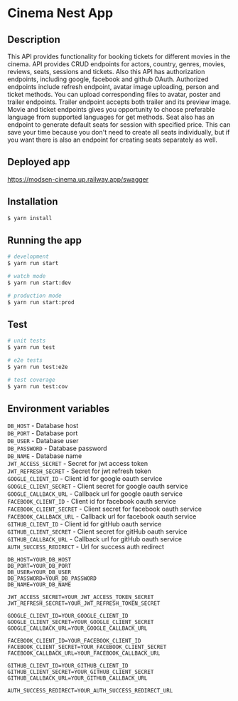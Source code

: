 # Cinema Nest App

## Description

This API provides functionality for booking tickets for different movies in the cinema. API provides CRUD endpoints for actors, country, genres, movies, reviews, seats, sessions and tickets. Also this API has authorization endpoints, including google, facebook and github OAuth. Authorized endpoints include refresh endpoint, avatar image uploading, person and ticket methods. You can upload corresponding files to avatar, poster and trailer endpoints. Trailer endpoint accepts both trailer and its preview image. Movie and ticket endpoints gives you opportunity to choose preferable language from supported languages for get methods. Seat also has an endpoint to generate default seats for session with specified price. This can save your time because you don't need to create all seats individually, but if you want there is also an endpoint for creating seats separately as well.

## Deployed app

https://modsen-cinema.up.railway.app/swagger

## Installation

```bash
$ yarn install
```

## Running the app

```bash
# development
$ yarn run start

# watch mode
$ yarn run start:dev

# production mode
$ yarn run start:prod
```

## Test

```bash
# unit tests
$ yarn run test

# e2e tests
$ yarn run test:e2e

# test coverage
$ yarn run test:cov
```

## Environment variables

```DB_HOST``` - Database host\
```DB_PORT``` - Database port\
```DB_USER``` - Database user\
```DB_PASSWORD``` - Database password\
```DB_NAME``` - Database name\
```JWT_ACCESS_SECRET``` - Secret for jwt access token\
```JWT_REFRESH_SECRET``` - Secret for jwt refresh token\
```GOOGLE_CLIENT_ID``` - Client id for google oauth service\
```GOOGLE_CLIENT_SECRET``` - Client secret for google oauth service\
```GOOGLE_CALLBACK_URL``` - Callback url for google oauth service\
```FACEBOOK_CLIENT_ID``` - Client id for facebook oauth service\
```FACEBOOK_CLIENT_SECRET``` - Client secret for facebook oauth service\
```FACEBOOK_CALLBACK_URL``` - Callback url for facebook oauth service\
```GITHUB_CLIENT_ID``` - Client id for gitHub oauth service\
```GITHUB_CLIENT_SECRET``` - Client secret for gitHub oauth service\
```GITHUB_CALLBACK_URL``` - Callback url for gitHub oauth service\
```AUTH_SUCCESS_REDIRECT``` - Url for success auth redirect

```
DB_HOST=YOUR_DB_HOST
DB_PORT=YOUR_DB_PORT
DB_USER=YOUR_DB_USER
DB_PASSWORD=YOUR_DB_PASSWORD
DB_NAME=YOUR_DB_NAME

JWT_ACCESS_SECRET=YOUR_JWT_ACCESS_TOKEN_SECRET
JWT_REFRESH_SECRET=YOUR_JWT_REFRESH_TOKEN_SECRET

GOOGLE_CLIENT_ID=YOUR_GOOGLE_CLIENT_ID
GOOGLE_CLIENT_SECRET=YOUR_GOOGLE_CLIENT_SECRET
GOOGLE_CALLBACK_URL=YOUR_GOOGLE_CALLBACK_URL

FACEBOOK_CLIENT_ID=YOUR_FACEBOOK_CLIENT_ID
FACEBOOK_CLIENT_SECRET=YOUR_FACEBOOK_CLIENT_SECRET
FACEBOOK_CALLBACK_URL=YOUR_FACEBOOK_CALLBACK_URL

GITHUB_CLIENT_ID=YOUR_GITHUB_CLIENT_ID
GITHUB_CLIENT_SECRET=YOUR_GITHUB_CLIENT_SECRET
GITHUB_CALLBACK_URL=YOUR_GITHUB_CALLBACK_URL

AUTH_SUCCESS_REDIRECT=YOUR_AUTH_SUCCESS_REDIRECT_URL
```
